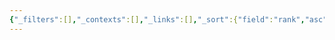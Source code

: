 ```yaml
---
{"_filters":[],"_contexts":[],"_links":[],"_sort":{"field":"rank","asc":false,"group":false},"dg-publish":true,"sticker":"lucide//languages","permalink":"/natural-language-processing/natural-language-processing/","dgPassFrontmatter":true}
---
```


